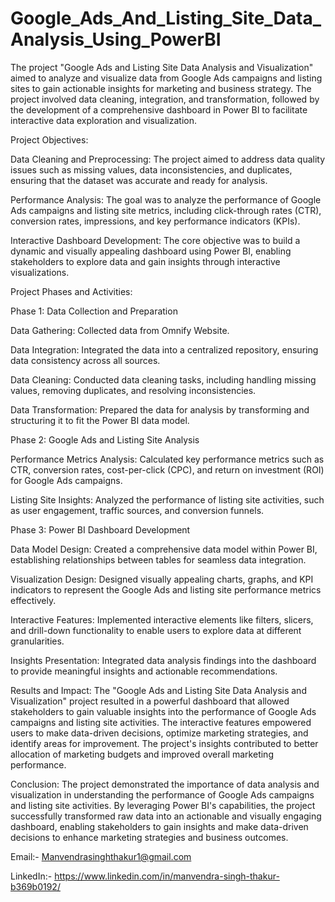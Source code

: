 # Google_Ads_And_Listing_Site_Data_Analysis_Using_PowerBI

The project "Google Ads and Listing Site Data Analysis and Visualization" aimed to analyze and visualize data from Google Ads campaigns and listing sites to gain actionable insights for marketing and business strategy. The project involved data cleaning, integration, and transformation, followed by the development of a comprehensive dashboard in Power BI to facilitate interactive data exploration and visualization.

Project Objectives:

Data Cleaning and Preprocessing: The project aimed to address data quality issues such as missing values, data inconsistencies, and duplicates, ensuring that the dataset was accurate and ready for analysis.

Performance Analysis: The goal was to analyze the performance of Google Ads campaigns and listing site metrics, including click-through rates (CTR), conversion rates, impressions, and key performance indicators (KPIs).

Interactive Dashboard Development: The core objective was to build a dynamic and visually appealing dashboard using Power BI, enabling stakeholders to explore data and gain insights through interactive visualizations.

Project Phases and Activities:

Phase 1: Data Collection and Preparation

Data Gathering: Collected data from Omnify Website.

Data Integration: Integrated the data into a centralized repository, ensuring data consistency across all sources.

Data Cleaning: Conducted data cleaning tasks, including handling missing values, removing duplicates, and resolving inconsistencies.

Data Transformation: Prepared the data for analysis by transforming and structuring it to fit the Power BI data model.

Phase 2: Google Ads and Listing Site Analysis

Performance Metrics Analysis: Calculated key performance metrics such as CTR, conversion rates, cost-per-click (CPC), and return on investment (ROI) for Google Ads campaigns.

Listing Site Insights: Analyzed the performance of listing site activities, such as user engagement, traffic sources, and conversion funnels.

Phase 3: Power BI Dashboard Development

Data Model Design: Created a comprehensive data model within Power BI, establishing relationships between tables for seamless data integration.

Visualization Design: Designed visually appealing charts, graphs, and KPI indicators to represent the Google Ads and listing site performance metrics effectively.

Interactive Features: Implemented interactive elements like filters, slicers, and drill-down functionality to enable users to explore data at different granularities.

Insights Presentation: Integrated data analysis findings into the dashboard to provide meaningful insights and actionable recommendations.

Results and Impact:
The "Google Ads and Listing Site Data Analysis and Visualization" project resulted in a powerful dashboard that allowed stakeholders to gain valuable insights into the performance of Google Ads campaigns and listing site activities. The interactive features empowered users to make data-driven decisions, optimize marketing strategies, and identify areas for improvement. The project's insights contributed to better allocation of marketing budgets and improved overall marketing performance.

Conclusion:
The project demonstrated the importance of data analysis and visualization in understanding the performance of Google Ads campaigns and listing site activities. By leveraging Power BI's capabilities, the project successfully transformed raw data into an actionable and visually engaging dashboard, enabling stakeholders to gain insights and make data-driven decisions to enhance marketing strategies and business outcomes.

Email:- Manvendrasinghthakur1@gmail.com

LinkedIn:- https://www.linkedin.com/in/manvendra-singh-thakur-b369b0192/
